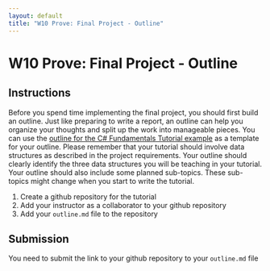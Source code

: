 ```yaml
---
layout: default
title: "W10 Prove: Final Project - Outline"
---
```


# W10 Prove: Final Project - Outline
## Instructions
Before you spend time implementing the final project, you should first build an outline. Just like preparing to write a report, an outline can help you organize your thoughts and split up the work into manageable pieces. You can use the [outline for the C# Fundamentals Tutorial example](https://github.com/byui-cse/cse212-csharp/blob/master/CSharpFundamentals/outline.md) as a template for your outline. Please remember that your tutorial should involve data structures as described in the project requirements. Your outline should clearly identify the three data structures you will be teaching in your tutorial. Your outline should also include some planned sub-topics. These sub-topics might change when you start to write the tutorial.

1. Create a github repository for the tutorial
2. Add your instructor as a collaborator to your github repository
3. Add your `outline.md` file to the repository

## Submission
You need to submit the link to your github repository to your `outline.md` file